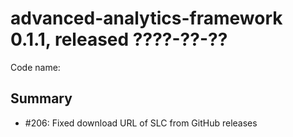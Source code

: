 # advanced-analytics-framework 0.1.1, released ????-??-??

Code name:

## Summary

* #206: Fixed download URL of SLC from GitHub releases

